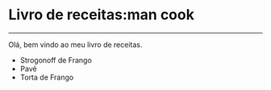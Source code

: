 
# Livro de receitas:man cook
---

Olá, bem vindo ao meu livro de receitas.
- Strogonoff de Frango
- Pavê
- Torta de Frango